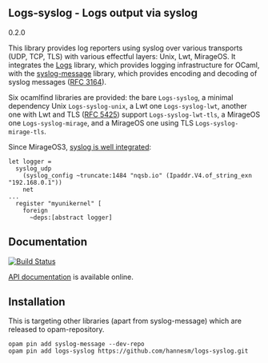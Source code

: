 ## Logs-syslog - Logs output via syslog
0.2.0

This library provides log reporters using syslog over various transports (UDP,
TCP, TLS) with various effectful layers: Unix, Lwt, MirageOS.  It integrates the
[Logs](http://erratique.ch/software/logs) library, which provides logging
infrastructure for OCaml, with the
[syslog-message](http://verbosemo.de/syslog-message/) library, which provides
encoding and decoding of syslog messages ([RFC
3164](https://tools.ietf.org/html/rfc3164)).

Six ocamlfind libraries are provided: the bare `Logs-syslog`, a minimal
dependency Unix `Logs-syslog-unix`, a Lwt one `Logs-syslog-lwt`, another one
with Lwt and TLS ([RFC 5425](https://tools.ietf.org/html/rfc5425)) support
`Logs-syslog-lwt-tls`, a MirageOS one `Logs-syslog-mirage`, and a MirageOS one
using TLS `Logs-syslog-mirage-tls`.

Since MirageOS3, [syslog is well integrated](http://docs.mirage.io/mirage/Mirage/index.html#type-syslog_config):

```
let logger =
  syslog_udp
    (syslog_config ~truncate:1484 "nqsb.io" (Ipaddr.V4.of_string_exn "192.168.0.1"))
    net
...
  register "myunikernel" [
    foreign
      ~deps:[abstract logger]
```


## Documentation

[![Build Status](https://travis-ci.org/hannesm/logs-syslog.svg?branch=master)](https://travis-ci.org/hannesm/logs-syslog)

[API documentation](https://hannesm.github.io/logs-syslog/doc/) is available online.

## Installation

This is targeting other libraries (apart from syslog-message) which are released to opam-repository.

```
opam pin add syslog-message --dev-repo
opam pin add logs-syslog https://github.com/hannesm/logs-syslog.git
```

